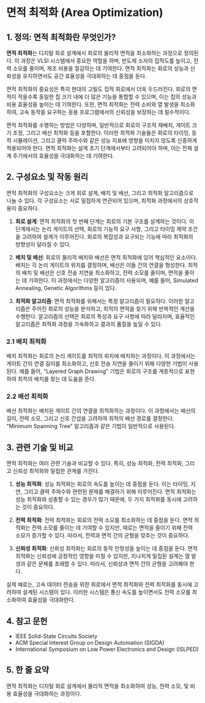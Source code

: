 # 면적 최적화 (Area Optimization)

## 1. 정의: **면적 최적화**란 무엇인가?
**면적 최적화**는 디지털 회로 설계에서 회로의 물리적 면적을 최소화하는 과정으로 정의된다. 이 과정은 VLSI 시스템에서 중요한 역할을 하며, 반도체 소자의 집적도를 높이고, 전력 소모를 줄이며, 제조 비용을 절감하는 데 기여한다. 면적 최적화는 회로의 성능과 신뢰성을 유지하면서도 공간 효율성을 극대화하는 데 중점을 둔다.

면적 최적화의 중요성은 특히 현대의 고밀도 집적 회로에서 더욱 두드러진다. 회로의 면적이 작을수록 동일한 칩 크기 내에 더 많은 기능을 통합할 수 있으며, 이는 칩의 성능과 비용 효율성을 높이는 데 기여한다. 또한, 면적 최적화는 전력 소비와 열 발생을 최소화하여, 고속 동작을 요구하는 응용 프로그램에서의 신뢰성을 보장하는 데 필수적이다.

면적 최적화를 수행하는 방법은 다양하며, 일반적으로 회로의 구조적 재배치, 게이트 크기 조정, 그리고 배선 최적화 등을 포함한다. 이러한 최적화 기술들은 회로의 타이밍, 동적 시뮬레이션, 그리고 클럭 주파수와 같은 성능 지표에 영향을 미치지 않도록 신중하게 적용되어야 한다. 면적 최적화는 설계 초기 단계에서부터 고려되어야 하며, 이는 전체 설계 주기에서의 효율성을 극대화하는 데 기여한다.

## 2. 구성요소 및 작동 원리
면적 최적화의 구성요소는 크게 회로 설계, 배치 및 배선, 그리고 최적화 알고리즘으로 나눌 수 있다. 각 구성요소는 서로 밀접하게 연관되어 있으며, 최적화 과정에서의 상호작용이 중요하다.

1. **회로 설계**: 면적 최적화의 첫 번째 단계는 회로의 기본 구조를 설계하는 것이다. 이 단계에서는 논리 게이트의 선택, 회로의 기능적 요구 사항, 그리고 타이밍 제약 조건을 고려하여 설계가 이루어진다. 회로의 복잡성과 요구되는 기능에 따라 최적화의 방향성이 달라질 수 있다.

2. **배치 및 배선**: 회로의 물리적 배치와 배선은 면적 최적화에 있어 핵심적인 요소이다. 배치는 각 논리 게이트의 위치를 결정하며, 배선은 이들 간의 연결을 형성한다. 최적의 배치 및 배선은 신호 전송 지연을 최소화하고, 전력 소모를 줄이며, 면적을 줄이는 데 기여한다. 이 과정에서는 다양한 알고리즘이 사용되며, 예를 들어, Simulated Annealing, Genetic Algorithms 등이 있다.

3. **최적화 알고리즘**: 면적 최적화를 위해서는 특정 알고리즘이 필요하다. 이러한 알고리즘은 주어진 회로의 성능을 분석하고, 최적의 면적을 찾기 위해 반복적인 계산을 수행한다. 알고리즘의 선택은 회로의 특성과 요구 사항에 따라 달라지며, 효율적인 알고리즘은 최적화 과정을 가속화하고 결과의 품질을 높일 수 있다.

### 2.1 배치 최적화
배치 최적화는 회로의 논리 게이트를 최적의 위치에 배치하는 과정이다. 이 과정에서는 게이트 간의 연결 길이를 최소화하고, 신호 전송 지연을 줄이기 위해 다양한 기법이 사용된다. 예를 들어, "Layered Graph Drawing" 기법은 회로의 구조를 계층적으로 표현하여 최적의 배치를 찾는 데 도움을 준다.

### 2.2 배선 최적화
배선 최적화는 배치된 게이트 간의 연결을 최적화하는 과정이다. 이 과정에서는 배선의 길이, 전력 소모, 그리고 신호 간섭을 고려하여 최적의 배선 경로를 결정한다. "Minimum Spanning Tree" 알고리즘과 같은 기법이 일반적으로 사용된다. 

## 3. 관련 기술 및 비교
면적 최적화는 여러 관련 기술과 비교할 수 있다. 특히, 성능 최적화, 전력 최적화, 그리고 신뢰성 최적화와 밀접한 관계를 가진다.

1. **성능 최적화**: 성능 최적화는 회로의 속도를 높이는 데 중점을 둔다. 이는 타이밍, 지연, 그리고 클럭 주파수와 관련된 문제를 해결하기 위해 이루어진다. 면적 최적화는 성능 최적화와 상충할 수 있는 경우가 많기 때문에, 두 가지 최적화를 동시에 고려하는 것이 중요하다.

2. **전력 최적화**: 전력 최적화는 회로의 전력 소모를 최소화하는 데 중점을 둔다. 면적 최적화는 전력 소모를 줄이는 데 기여할 수 있지만, 때로는 면적을 줄이기 위해 전력 소모가 증가할 수 있다. 따라서, 전력과 면적 간의 균형을 맞추는 것이 중요하다.

3. **신뢰성 최적화**: 신뢰성 최적화는 회로의 동작 안정성을 높이는 데 중점을 둔다. 면적 최적화는 신뢰성에 긍정적인 영향을 미칠 수 있지만, 지나치게 밀집된 설계는 열 발생과 같은 문제를 초래할 수 있다. 따라서, 신뢰성과 면적 간의 균형을 고려해야 한다.

실제 예로는, 고속 데이터 전송을 위한 회로에서 면적 최적화와 전력 최적화를 동시에 고려하여 설계된 시스템이 있다. 이러한 시스템은 통신 속도를 높이면서도 전력 소모를 최소화하여 효율성을 극대화한다.

## 4. 참고 문헌
- IEEE Solid-State Circuits Society
- ACM Special Interest Group on Design Automation (SIGDA)
- International Symposium on Low Power Electronics and Design (ISLPED)

## 5. 한 줄 요약
면적 최적화는 디지털 회로 설계에서 물리적 면적을 최소화하여 성능, 전력 소모, 및 비용 효율성을 극대화하는 과정이다.